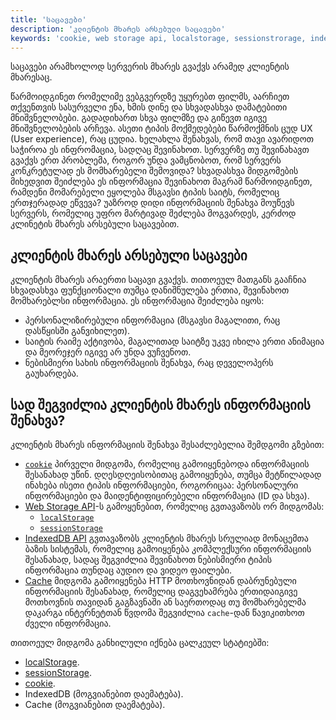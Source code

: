 ```yaml
---
title: 'საცავები'
description: 'კლიენტის მხარეს არსებული საცავები'
keywords: 'cookie, web storage api, localstorage, sessionstrorage, indexeddb api, cache, საცავი, კლიენტის მხარეს არსებუოლი საცავი, ლოკალური შენახვა, სესიური შენახვა, ქუქი'
---
```


საცავები არამხოლოდ სერვერის მხარეს გვაქვს არამედ კლიენტის მხარესაც.

წარმოიდგინეთ რომელიმე ვებგვერდზე უყურებთ ფილმს, აარჩიეთ თქვენთვის სასურველი ენა, ხმის დინე და სხვადასხვა დამატებითი მნიშვნელობები. გადადიხართ სხვა ფილმზე და გიწევთ იგივე მნიშვნელობების არჩევა. ასეთი ტიპის მოქმედებები წარმოქმნის ცუდ UX (User experience), რაც ცუდია. ხელახლა შენახვას, რომ თავი ავარიდოთ საჭიროა ეს ინფრომაცია, სადღაც შევინახოთ. სერვერზე თუ შევინახავთ გვაქვს ერთ პრობლემა, როგორ უნდა ვამცნობოთ, რომ სერვერს კონკრეტულად ეს მომხარებელი შემოვიდა? სხვადასხვა მიდგომების მიხედვით შეიძლება ეს ინფორმაცია შევინახოთ მაგრამ წარმოიდგინეთ, რამდენი მომარებელი ეყოლება მსგავსი ტიპის საიტს, რომელიც ერთჯერადად ეწვევა? უაზროდ დიდი ინფორმაციის შენახვა მოუწევს სერვერს, რომელიც უფრო მარტივად შეძლება მოგვარდეს, კერძოდ კლინეტის მხარეს არსებული საცავებით.

## კლიენტის მხარეს არსებული საცავები

კლიენტის მხარეს არაერთი საცავი გვაქვს. თითოეულ მათგანს გააჩნია სხვადასხვა ფუნქციონალი თუმცა დანიშნულება ერთია, შევინახოთ მომხარებლსი ინფორმაცია. ეს ინფორმაცია შეიძლება იყოს:

- პერსონალიზირებული ინფორმაცია (მსგავსი მაგალითი, რაც დასწყისში განვიხილეთ).
- საიტის რაიმე აქტივობა, მაგალითად საიტზე უკვე იხილა ერთი ანიმაცია და მეორეჯერ იგივე არ უნდა ვუჩვენოთ.
- ნებისმიერი სახის ინფორმაციის შენახვა, რაც დეველოპერს გაუხარდება.

## სად შეგვიძლია კლიენტის მხარეს ინფორმაციის შენახვა?

კლიენტის მხარეს ინფორმაციის შენახვა შესაძლებელია შემდგომი გზებით:

- [`cookie`](./doc/guides/javascript/storages/cookie) პირველი მიდგომა, რომელიც გამოიყენებოდა ინფორმაციის შესანახად უწინ. დღესდღეისობითაც გამოიყენება, თუმცა მეტწილადად ინახება ისეთი ტიპის ინფორმაციები, როგორიცაა: პერსონალური ინფორმაციები და მაიდენტიფიცირებელი ინფორმაცია (ID და სხვა).
- [Web Storage API](https://developer.mozilla.org/en-US/docs/Web/API/Web_Storage_API)-ს გამოყენებით, რომელიც გვთავაზობს ორ მიდგომას:
  - [`localStorage`](./doc/guides/javascript/storages/local)
  - [`sessionStorage`](./doc/guides/javascript/storages/session)
- [IndexedDB API](https://developer.mozilla.org/en-US/docs/Web/API/IndexedDB_API) გვთავაზობს კლიენტის მხარეს სრულიად მონაცემთა ბაზის სისტემას, რომელიც გამოიყენება კომპლექსური ინფორმაციის შესანახად, სადაც შეგვიძლია შევინახოთ ნებისმიერი ტიპის ინფორმაცია თუნდაც აუდიო და ვიდეო ფაილები.
- [Cache](https://developer.mozilla.org/en-US/docs/Web/API/Cache) მიდგომა გამოიყენება HTTP მოთხოვნიდან დაბრუნებული ინფორმაციის შესანახად, რომელიც დაგვეხამრება ერთიდაიგივე მოთხოვნის თავიდან გაგზავნაში ან საერთოდაც თუ მომხარებელმა დაკარგა ინტერნეტთან წვდომა შეგვიძლია `cache`-დან წავიკითხოთ ძველი ინფორმაცია.

თითოეულ მიდგომა განხილული იქნება ცალკეულ სტატიებში:

- [localStorage](./doc/guides/javascript/storages/local).
- [sessionStorage](./doc/guides/javascript/storages/session).
- [cookie](./doc/guides/javascript/storages/cookie).
- IndexedDB (მოგვიანებით დაემატება).
- Cache (მოგვიანებით დაემატება).
